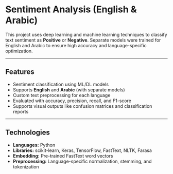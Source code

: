 #  Sentiment Analysis (English & Arabic)

This project uses deep learning and machine learning techniques to classify text sentiment as **Positive** or **Negative**. Separate models were trained for English and Arabic to ensure high accuracy and language-specific optimization.

---

##  Features

-  Sentiment classification using ML/DL models  
-  Supports **English** and **Arabic** (with separate models)  
-  Custom text preprocessing for each language  
-  Evaluated with accuracy, precision, recall, and F1-score  
-  Supports visual outputs like confusion matrices and classification reports

---

## Technologies

- **Languages:** Python  
- **Libraries:** scikit-learn, Keras, TensorFlow, FastText, NLTK, Farasa  
- **Embedding:** Pre-trained FastText word vectors  
- **Preprocessing:** Language-specific normalization, stemming, and tokenization



